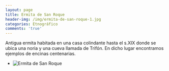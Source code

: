 ```yaml
---
layout: page
title: Ermita de San Roque
header-img: /img/ermita-de-san-roque-1.jpg
categories: Etnográfico
comments: 'true'
---
```



Antigua ermita habitada en una casa colindante hasta el s.XIX donde se ubica una noria y una cueva llamada de Trifón.  En dicho lugar encontramos ejemplos de encinas centenarias.

<div class="photo-gallery">
<ul>
<li><img src="{{ site.github.url }}/img/ermita-de-san-roque-1.jpg" alt="Ermita de San Roque"></li>
</ul>
</div>
